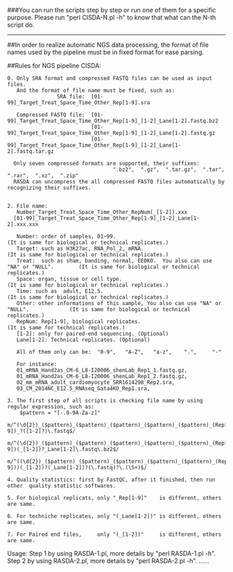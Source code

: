 ###You can run the scripts step by step or run one of them for a specific purpose. Please run "perl CISDA-N.pl -h" to know that what can the N-th script do.
__________________________________________________________________________________________________________________      
                                                       

##In order to realize automatic NGS data processing, the format of file names used by the pipeline must be in fixed format for ease parsing.                 
                                  
                                       
##Rules for NGS pipeline CISDA:                                         

    0. Only SRA format and compressed FASTQ files can be used as input files. 
       And the format of file name must be fixed, such as:
                    SRA file:  [01-99]_Target_Treat_Space_Time_Other_Rep[1-9].sra

       Compressed FASTQ file:  [01-99]_Target_Treat_Space_Time_Other_Rep[1-9]_[1-2]_Lane[1-2].fastq.bz2 
                               [01-99]_Target_Treat_Space_Time_Other_Rep[1-9]_[1-2]_Lane[1-2].fastq.gz
                               [01-99]_Target_Treat_Space_Time_Other_Rep[1-9]_[1-2]_Lane[1-2].fastq.tar.gz

      Only seven compressed formats are supported, their suffixes:  
                                      ".bz2",  ".gz",  ".tar.gz",  ".tar",  ".rar",  ".xz",  ".zip"
      RASDA can uncompress the all compressed FASTQ files automatically by recognizing their suffixes.


    2. File name: 
       Number_Target_Treat_Space_Time_Other_RepNum(_[1-2]).xxx
      [01-99]_Target_Treat_Space_Time_Other_Rep[1-9]_[1-2]_Lane[1-2].xxx.xxx 

       Number: order of samples, 01~99.                                                       (It is same for biological or technical replicates.)
       Target: such as H3K27ac, RNA_Pol_2, mRNA.                                              (It is same for biological or technical replicates.)
       Treat:  such as sham, banding, normal, EEDKO.  You also can use "NA" or "NULL".        (It is same for biological or technical replicates.)
       Space: organ, tissue or cell type.                                                     (It is same for biological or technical replicates.)
       Time: such as  adult, E12.5.                                                           (It is same for biological or technical replicates.)
       Other: other informations of this sample, You also can use "NA" or "NULL".             (It is same for biological or technical replicates.)
       RepNum: Rep[1-9], biological replicates.                                               (It is same for technical replicates.)
       [1-2]: only for paired-end sequencing. (Optional)   
       Lane[1-2]: Technical replicates. (Optional)

       All of them only can be:  "0-9",   "A-Z",   "a-z",    ".",     "-"

       For instance: 
       01_mRNA_Hand2as_CM-6_L8-I20006_shenLab_Rep1_1.fastq.gz,     
       01_mRNA_Hand2as_CM-6_L8-I20006_shenLab_Rep1_2.fastq.gz,    
       02_mm_mRNA_adult_cardiomyocyte_SRR1614298_Rep2.sra,    
       03_CM_2014NC_E12.5_RNAseq_Gata4KO_Rep1.sra, 

    3. The first step of all scripts is checking file name by using regular expression, such as: 
        $pattern = "[-.0-9A-Za-z]"
         m/^(\d{2})_($pattern)_($pattern)_($pattern)_($pattern)_($pattern)_(Rep[1-9])_?([1-2]?)\.fastq$/
         m/^(\d{2})_($pattern)_($pattern)_($pattern)_($pattern)_($pattern)_(Rep[1-9])(_[1-2])?_Lane[1-2]\.fastq\.bz2$/
         m/^((\d{2})_($pattern)_($pattern)_($pattern)_($pattern)_($pattern)_(Rep[1-9]))(_[1-2])?(_Lane[1-2])?(\.fastq)?\.(\S+)$/

    4. Quality statistics: first by FastQC, after it finished, then run other  quality statistic softwares.

    5. For biological replicats, only "_Rep[1-9]"    is different, others are same.

    6. For techniche replicates, only "(_Lane[1-2])" is different, others are same.

    7. For Paired end files,     only "(_[1-2])"     is different, others are same.




Usage:
     Step 1  by using RASDA-1.pl, more details by "perl  RASDA-1.pl  -h".
     Step 2  by using RASDA-2.pl, more details by "perl  RASDA-2.pl  -h".
     ......





